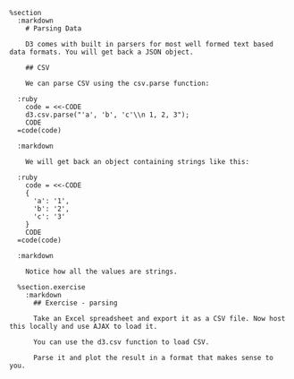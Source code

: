     %section
      :markdown
        # Parsing Data

        D3 comes with built in parsers for most well formed text based data formats. You will get back a JSON object.

        ## CSV

        We can parse CSV using the csv.parse function:

      :ruby
        code = <<-CODE
        d3.csv.parse("'a', 'b', 'c'\\n 1, 2, 3");
        CODE
      =code(code)

      :markdown

        We will get back an object containing strings like this:

      :ruby
        code = <<-CODE
        {
          'a': '1',
          'b': '2',
          'c': '3'
        }
        CODE
      =code(code)

      :markdown

        Notice how all the values are strings.

      %section.exercise
        :markdown
          ## Exercise - parsing

          Take an Excel spreadsheet and export it as a CSV file. Now host this locally and use AJAX to load it.

          You can use the d3.csv function to load CSV.

          Parse it and plot the result in a format that makes sense to you.
